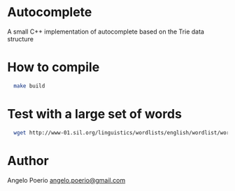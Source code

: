 # Autocomplete
A small C++ implementation of autocomplete based on the Trie data structure

# How to compile 
```bash
  make build
```

# Test with a large set of words
```bash
  wget http://www-01.sil.org/linguistics/wordlists/english/wordlist/wordsEn.txt;./cli wordsEn.txt
```

# Author
  Angelo Poerio <angelo.poerio@gmail.com>
